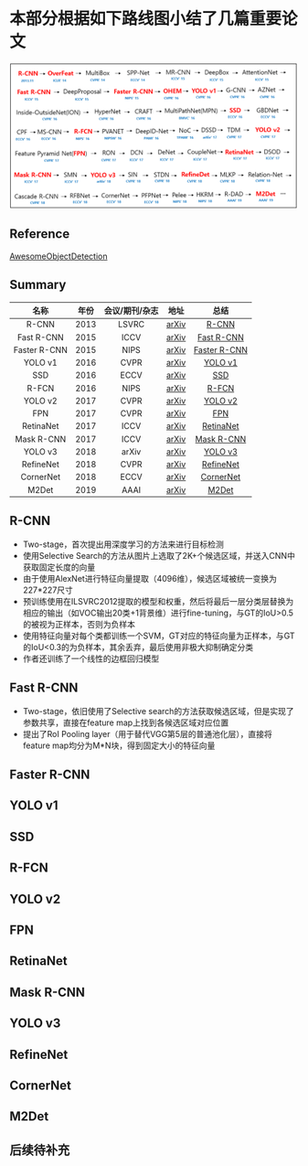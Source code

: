 # 本部分根据如下路线图小结了几篇重要论文

![Route](./Route.png)

## Reference
[AwesomeObjectDetection](https://github.com/amusi/awesome-object-detection)

## Summary

|名称|年份|会议/期刊/杂志|地址|总结
|:---:|:---:|:---:|:---:|:---:|
|R-CNN|2013|LSVRC|[arXiv](http://arxiv.org/abs/1311.2524)|[R-CNN](#R-CNN)|
|Fast R-CNN|2015|ICCV|[arXiv](http://arxiv.org/abs/1504.08083)|[Fast R-CNN](#Fast&nbsp;R-CNN)|
|Faster R-CNN|2015|NIPS|[arXiv](http://arxiv.org/abs/1506.01497)|[Faster R-CNN](#Faster%20R-CNN)|
|YOLO v1|2016|CVPR|[arXiv](http://arxiv.org/abs/1506.02640)|[YOLO v1](#YOLO%20v1)|
|SSD|2016|ECCV|[arXiv](http://arxiv.org/abs/1512.02325)|[SSD](#SSD)|
|R-FCN|2016|NIPS|[arXiv](http://arxiv.org/abs/1605.06409)|[R-FCN](#R-FCN)|
|YOLO v2|2017|CVPR|[arXiv](https://arxiv.org/abs/1612.08242)|[YOLO v2](#YOLO%20v2)|
|FPN|2017|CVPR|[arXiv](https://arxiv.org/abs/1612.03144)|[FPN](#FPN)|
|RetinaNet|2017|ICCV|[arXiv](https://arxiv.org/abs/1708.02002)|[RetinaNet](#RetinaNet)|
|Mask R-CNN|2017|ICCV|[arXiv](http://arxiv.org/abs/1703.06870)|[Mask R-CNN](#Mask%20R-CNN)|
|YOLO v3|2018|arXiv|[arXiv](https://arxiv.org/abs/1804.02767)|[YOLO v3](#YOLO%20v3)|
|RefineNet|2018|CVPR|[arXiv](https://arxiv.org/abs/1711.06897)|[RefineNet](#RefineNet)|
|CornerNet|2018|ECCV|[arXiv](https://arxiv.org/abs/1808.01244)|[CornerNet](#CornerNet)|
|M2Det|2019|AAAI|[arXiv](https://arxiv.org/abs/1811.04533)|[M2Det](#M2Det)|


## R-CNN
* Two-stage，首次提出用深度学习的方法来进行目标检测
* 使用Selective Search的方法从图片上选取了2K+个候选区域，并送入CNN中获取固定长度的向量
* 由于使用AlexNet进行特征向量提取（4096维），候选区域被统一变换为227*227尺寸
* 预训练使用在ILSVRC2012提取的模型和权重，然后将最后一层分类层替换为相应的输出（如VOC输出20类+1背景维）进行fine-tuning，与GT的IoU>0.5的被视为正样本，否则为负样本
* 使用特征向量对每个类都训练一个SVM，GT对应的特征向量为正样本，与GT的IoU<0.3的为负样本，其余丢弃，最后使用非极大抑制确定分类
* 作者还训练了一个线性的边框回归模型
   
## Fast R-CNN
* Two-stage，依旧使用了Selective search的方法获取候选区域，但是实现了参数共享，直接在feature map上找到各候选区域对应位置
* 提出了RoI Pooling layer（用于替代VGG第5层的普通池化层），直接将feature map均分为M*N块，得到固定大小的特征向量
   
## Faster R-CNN

   
## YOLO v1

   
## SSD

   
## R-FCN


## YOLO v2


## FPN


## RetinaNet


## Mask R-CNN


## YOLO v3


## RefineNet


## CornerNet


## M2Det


## 后续待补充
